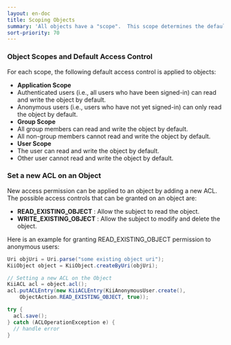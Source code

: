 ```yaml
---
layout: en-doc
title: Scoping Objects
summary: 'All objects have a "scope".  This scope determines the default access control applied to the object upon its creation. For example, an object created in an "Application Scope" bucket will have "Application Scope".'
sort-priority: 70
---
```

### Object Scopes and Default Access Control

For each scope, the following default access control is applied to objects:

 * **Application Scope**
  * Authenticated users (i.e., all users who have been signed-in) can read and write the object by default.
  * Anonymous users (i.e., users who have not yet signed-in) can only read the object by default.
 * **Group Scope**
  * All group members can read and write the object by default.
  * All non-group members cannot read and write the object by default.
 * **User Scope**
  * The user can read and write the object by default.
  * Other user cannot read and write the object by default.


### Set a new ACL on an Object

New access permission can be applied to an object by adding a new ACL.  The possible access controls that can be granted on an object are:

 * **READ\_EXISTING\_OBJECT** : Allow the subject to read the object.
 * **WRITE\_EXISTING\_OBJECT** : Allow the subject to modify and delete the object.

Here is an example for granting READ\_EXISTING\_OBJECT permission to anonymous users:

```java
Uri objUri = Uri.parse("some existing object uri");
KiiObject object = KiiObject.createByUri(objUri);

// Setting a new ACL on the Object
KiiACL acl = object.acl();
acl.putACLEntry(new KiiACLEntry(KiiAnonymousUser.create(),
    ObjectAction.READ_EXISTING_OBJECT, true));

try {
  acl.save();
} catch (ACLOperationException e) {
  // handle error
}
```
